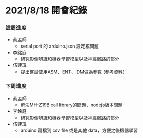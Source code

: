 # 2021/8/18 開會紀錄

### 這周進度
- 蔡孟師
    - serial port 的 arduino.json 設定檔問題
- 李銘庭 
    - 研究影像辨識和機器學習模型以及神經網路的部分
- 伍建瑋
    -  提出嘗試使用ASM、ENT、IDM做為參數[ (參考資料)](https://www.itread01.com/content/1541712616.html)
### 下周進度
- 蔡孟師
    - 解決MH-Z19B call library的問題、nodejs版本問題
- 李銘庭
    - 研究影像辨識和機器學習模型以及神經網路的部分
- 伍建瑋
    - arduino 寫檔到 csv file 或是其他 data，方便之後機器學習